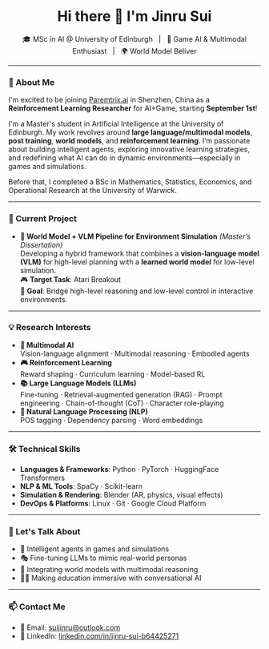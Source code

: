 <h1 align="center">Hi there 👋 I'm Jinru Sui</h1>

<p align="center">
  🎓 MSc in AI @ University of Edinburgh &nbsp; | &nbsp; 🤖 Game AI & Multimodal Enthusiast &nbsp; | &nbsp; 🌍 World Model Beliver
</p>

---

### 🚀 About Me
I'm excited to be joining [Paremtrix.ai](https://www.chaocanshu.cn/) in Shenzhen, China as a **Reinforcement Learning Researcher** for AI+Game, starting **September 1st**!

I'm a Master's student in Artificial Intelligence at the University of Edinburgh. My work revolves around **large language/multimodal models**, **post training**, **world models**, and **reinforcement learning**. I’m passionate about building intelligent agents, exploring innovative learning strategies, and redefining what AI can do in dynamic environments—especially in games and simulations.

Before that, I completed a BSc in Mathematics, Statistics, Economics, and Operational Research at the University of Warwick.

---

### 🔭 Current Project

- **🌊 World Model + VLM Pipeline for Environment Simulation** *(Master’s Dissertation)*  
  Developing a hybrid framework that combines a **vision-language model (VLM)** for high-level planning with a **learned world model** for low-level simulation.  
  🎮 **Target Task**: Atari Breakout  
  🎯 **Goal**: Bridge high-level reasoning and low-level control in interactive environments.

---

### 💡 Research Interests

- **🧠 Multimodal AI**  
  Vision-language alignment · Multimodal reasoning · Embodied agents  
- **🎮 Reinforcement Learning**  
  Reward shaping · Curriculum learning · Model-based RL  
- **📚 Large Language Models (LLMs)**  
  Fine-tuning · Retrieval-augmented generation (RAG) · Prompt engineering · Chain-of-thought (CoT) · Character role-playing  
- **💬 Natural Language Processing (NLP)**  
  POS tagging · Dependency parsing · Word embeddings  

---

### 🛠️ Technical Skills

- **Languages & Frameworks**: Python · PyTorch · HuggingFace Transformers  
- **NLP & ML Tools**: SpaCy · Scikit-learn  
- **Simulation & Rendering**: Blender (AR, physics, visual effects)  
- **DevOps & Platforms**: Linux · Git · Google Cloud Platform  

---

### 💬 Let's Talk About

- 🎯 Intelligent agents in games and simulations  
- 🎭 Fine-tuning LLMs to mimic real-world personas  
- 🔁 Integrating world models with multimodal reasoning  
- 🧑‍🏫 Making education immersive with conversational AI  

---

### 📫 Contact Me

- 📧 Email: [suijinru@outlook.com](mailto:suijinru@outlook.com)  
- 🔗 LinkedIn: [linkedin.com/in/jinru-sui-b64425271](https://www.linkedin.com/in/jinru-sui-b64425271)  


 

